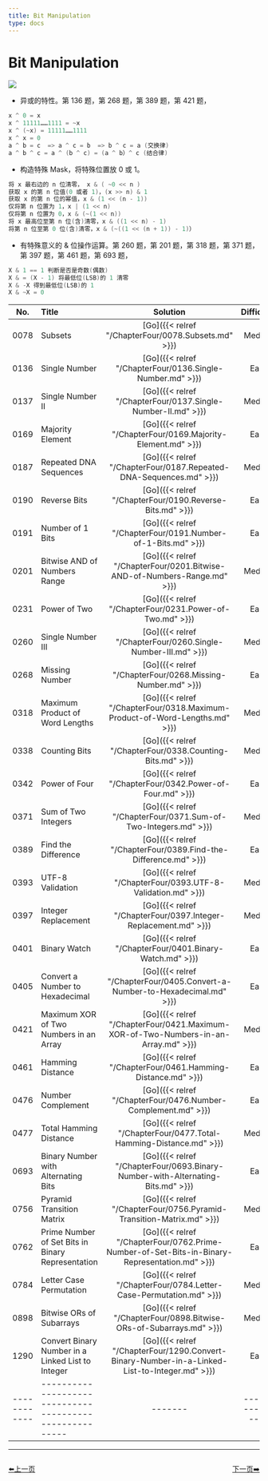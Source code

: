 ```yaml
---
title: Bit Manipulation
type: docs
---
```


# Bit Manipulation

![](https://img.halfrost.com/Leetcode/Bit_Manipulation.png)

- 异或的特性。第 136 题，第 268 题，第 389 题，第 421 题，

```go
x ^ 0 = x
x ^ 11111……1111 = ~x
x ^ (~x) = 11111……1111
x ^ x = 0
a ^ b = c  => a ^ c = b  => b ^ c = a (交换律)
a ^ b ^ c = a ^ (b ^ c) = (a ^ b）^ c (结合律)
```

- 构造特殊 Mask，将特殊位置放 0 或 1。

```go
将 x 最右边的 n 位清零， x & ( ~0 << n )
获取 x 的第 n 位值(0 或者 1)，(x >> n) & 1
获取 x 的第 n 位的幂值，x & (1 << (n - 1))
仅将第 n 位置为 1，x | (1 << n)
仅将第 n 位置为 0，x & (~(1 << n))
将 x 最高位至第 n 位(含)清零，x & ((1 << n) - 1)
将第 n 位至第 0 位(含)清零，x & (~((1 << (n + 1)) - 1)）
```

- 有特殊意义的 & 位操作运算。第 260 题，第 201 题，第 318 题，第 371 题，第 397 题，第 461 题，第 693 题，

```go
X & 1 == 1 判断是否是奇数(偶数)
X & = (X - 1) 将最低位(LSB)的 1 清零
X & -X 得到最低位(LSB)的 1
X & ~X = 0
```



| No.      | Title | Solution | Difficulty | TimeComplexity | SpaceComplexity |Favorite| Acceptance |
|:--------:|:------- | :--------: | :----------: | :----: | :-----: | :-----: |:-----: |
|0078|Subsets|[Go]({{< relref "/ChapterFour/0078.Subsets.md" >}})|Medium| O(n^2)| O(n)|❤️|64.5%|
|0136|Single Number|[Go]({{< relref "/ChapterFour/0136.Single-Number.md" >}})|Easy| O(n)| O(1)||66.4%|
|0137|Single Number II|[Go]({{< relref "/ChapterFour/0137.Single-Number-II.md" >}})|Medium| O(n)| O(1)|❤️|53.5%|
|0169|Majority Element|[Go]({{< relref "/ChapterFour/0169.Majority-Element.md" >}})|Easy| O(n)| O(1)|❤️|59.9%|
|0187|Repeated DNA Sequences|[Go]({{< relref "/ChapterFour/0187.Repeated-DNA-Sequences.md" >}})|Medium| O(n)| O(1)||41.2%|
|0190|Reverse Bits|[Go]({{< relref "/ChapterFour/0190.Reverse-Bits.md" >}})|Easy| O(n)| O(1)|❤️|41.7%|
|0191|Number of 1 Bits|[Go]({{< relref "/ChapterFour/0191.Number-of-1-Bits.md" >}})|Easy| O(n)| O(1)||51.9%|
|0201|Bitwise AND of Numbers Range|[Go]({{< relref "/ChapterFour/0201.Bitwise-AND-of-Numbers-Range.md" >}})|Medium| O(n)| O(1)|❤️|39.6%|
|0231|Power of Two|[Go]({{< relref "/ChapterFour/0231.Power-of-Two.md" >}})|Easy| O(1)| O(1)||43.8%|
|0260|Single Number III|[Go]({{< relref "/ChapterFour/0260.Single-Number-III.md" >}})|Medium| O(n)| O(1)|❤️|65.2%|
|0268|Missing Number|[Go]({{< relref "/ChapterFour/0268.Missing-Number.md" >}})|Easy| O(n)| O(1)||53.4%|
|0318|Maximum Product of Word Lengths|[Go]({{< relref "/ChapterFour/0318.Maximum-Product-of-Word-Lengths.md" >}})|Medium| O(n)| O(1)||52.1%|
|0338|Counting Bits|[Go]({{< relref "/ChapterFour/0338.Counting-Bits.md" >}})|Medium| O(n)| O(n)||70.2%|
|0342|Power of Four|[Go]({{< relref "/ChapterFour/0342.Power-of-Four.md" >}})|Easy| O(n)| O(1)||41.6%|
|0371|Sum of Two Integers|[Go]({{< relref "/ChapterFour/0371.Sum-of-Two-Integers.md" >}})|Medium| O(n)| O(1)||50.6%|
|0389|Find the Difference|[Go]({{< relref "/ChapterFour/0389.Find-the-Difference.md" >}})|Easy| O(n)| O(1)||57.7%|
|0393|UTF-8 Validation|[Go]({{< relref "/ChapterFour/0393.UTF-8-Validation.md" >}})|Medium| O(n)| O(1)||37.9%|
|0397|Integer Replacement|[Go]({{< relref "/ChapterFour/0397.Integer-Replacement.md" >}})|Medium| O(n)| O(1)||33.4%|
|0401|Binary Watch|[Go]({{< relref "/ChapterFour/0401.Binary-Watch.md" >}})|Easy| O(1)| O(1)||48.3%|
|0405|Convert a Number to Hexadecimal|[Go]({{< relref "/ChapterFour/0405.Convert-a-Number-to-Hexadecimal.md" >}})|Easy| O(n)| O(1)||44.3%|
|0421|Maximum XOR of Two Numbers in an Array|[Go]({{< relref "/ChapterFour/0421.Maximum-XOR-of-Two-Numbers-in-an-Array.md" >}})|Medium| O(n)| O(1)|❤️|53.9%|
|0461|Hamming Distance|[Go]({{< relref "/ChapterFour/0461.Hamming-Distance.md" >}})|Easy| O(n)| O(1)||73.1%|
|0476|Number Complement|[Go]({{< relref "/ChapterFour/0476.Number-Complement.md" >}})|Easy| O(n)| O(1)||65.1%|
|0477|Total Hamming Distance|[Go]({{< relref "/ChapterFour/0477.Total-Hamming-Distance.md" >}})|Medium| O(n)| O(1)||50.6%|
|0693|Binary Number with Alternating Bits|[Go]({{< relref "/ChapterFour/0693.Binary-Number-with-Alternating-Bits.md" >}})|Easy| O(n)| O(1)|❤️|59.7%|
|0756|Pyramid Transition Matrix|[Go]({{< relref "/ChapterFour/0756.Pyramid-Transition-Matrix.md" >}})|Medium| O(n log n)| O(n)||55.5%|
|0762|Prime Number of Set Bits in Binary Representation|[Go]({{< relref "/ChapterFour/0762.Prime-Number-of-Set-Bits-in-Binary-Representation.md" >}})|Easy| O(n)| O(1)||64.1%|
|0784|Letter Case Permutation|[Go]({{< relref "/ChapterFour/0784.Letter-Case-Permutation.md" >}})|Medium| O(n)| O(1)||66.2%|
|0898|Bitwise ORs of Subarrays|[Go]({{< relref "/ChapterFour/0898.Bitwise-ORs-of-Subarrays.md" >}})|Medium| O(n)| O(1)||34.0%|
|1290|Convert Binary Number in a Linked List to Integer|[Go]({{< relref "/ChapterFour/1290.Convert-Binary-Number-in-a-Linked-List-to-Integer.md" >}})|Easy||||81.7%|
|------------|-------------------------------------------------------|-------| ----------------| ---------------|-------------|-------------|-------------|


----------------------------------------------
<div style="display: flex;justify-content: space-between;align-items: center;">
<p><a href="https://books.halfrost.com/leetcode/ChapterTwo/Sort/">⬅️上一页</a></p>
<p><a href="https://books.halfrost.com/leetcode/ChapterTwo/Union_Find/">下一页➡️</a></p>
</div>

